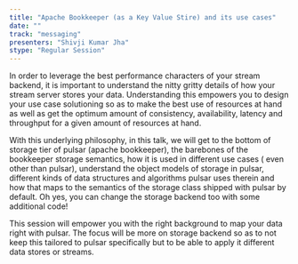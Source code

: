 ```yaml
---
title: "Apache Bookkeeper (as a Key Value Stire) and its use cases"
date: "" 
track: "messaging"
presenters: "Shivji Kumar Jha"
stype: "Regular Session"
---
```

In order to leverage the best performance characters of your stream backend, it is important to understand the nitty gritty details of how your stream server stores your data. Understanding this empowers you to design your use case solutioning so as to make the best use of resources at hand as well as get the optimum amount of consistency, availability, latency and throughput for a given amount of resources at hand.
 

 With this underlying philosophy, in this talk, we will get to the bottom of storage tier of pulsar (apache bookkeeper), the barebones of the bookkeeper storage semantics, how it is used in different use cases ( even other than pulsar), understand the object models of storage in pulsar, different kinds of data structures and algorithms pulsar uses therein and how that maps to the semantics of the storage class shipped with pulsar by default. Oh yes, you can change the storage backend too with some additional code!
 

 This session will empower you with the right background to map your data right with pulsar. The focus will be more on storage backend so as to not keep this tailored to pulsar specifically but to be able to apply it different data stores or streams.